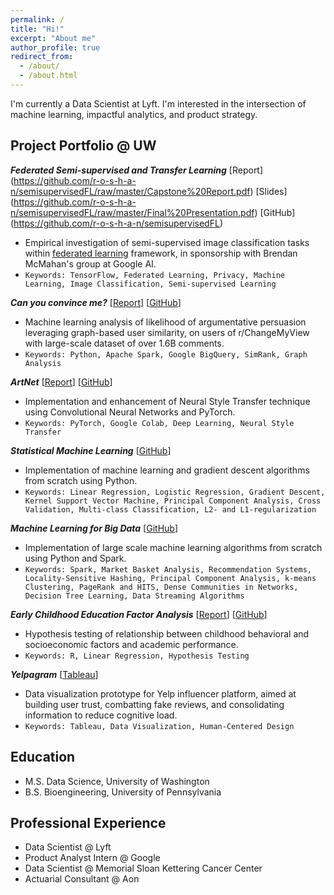 ```yaml
---
permalink: /
title: "Hi!"
excerpt: "About me"
author_profile: true
redirect_from: 
  - /about/
  - /about.html
---
```


I'm currently a Data Scientist at Lyft. I'm interested in the intersection of machine learning, impactful analytics, and product strategy. 

## Project Portfolio @ UW

***Federated Semi-supervised and Transfer Learning*** \[Report](https://github.com/r-o-s-h-a-n/semisupervisedFL/raw/master/Capstone%20Report.pdf) \[Slides](https://github.com/r-o-s-h-a-n/semisupervisedFL/raw/master/Final%20Presentation.pdf) \[GitHub](https://github.com/r-o-s-h-a-n/semisupervisedFL)
* Empirical investigation of semi-supervised image classification tasks within [federated learning](https://ai.googleblog.com/2017/04/federated-learning-collaborative.html) framework, in sponsorship with Brendan McMahan's group at Google AI.
* `Keywords: TensorFlow, Federated Learning, Privacy, Machine Learning, Image Classification, Semi-supervised Learning`

***Can you convince me?*** \[[Report](https://github.com/geoffreyli/reddit-cmv/raw/master/report.pdf)\] \[[GitHub](https://github.com/geoffreyli/reddit-cmv)\]
* Machine learning analysis of likelihood of argumentative persuasion leveraging graph-based user similarity, on users of r/ChangeMyView with large-scale dataset of over 1.6B comments.
* `Keywords: Python, Apache Spark, Google BigQuery, SimRank, Graph Analysis`

***ArtNet*** \[[Report](https://github.com/geoffreyli/ArtNet/raw/master/doc/Project%20Final%20Report.pdf)\] \[[GitHub](https://github.com/geoffreyli/ArtNet)\]
* Implementation and enhancement of Neural Style Transfer technique using Convolutional Neural Networks and PyTorch.
* `Keywords: PyTorch, Google Colab, Deep Learning, Neural Style Transfer`

***Statistical Machine Learning*** \[[GitHub](https://github.com/geoffreyli/statistical-machine-learning)\]
* Implementation of machine learning and gradient descent algorithms from scratch using Python.
* `Keywords: Linear Regression, Logistic Regression, Gradient Descent, Kernel Support Vector Machine, Principal Component Analysis, Cross Validation, Multi-class Classification, L2- and L1-regularization`

***Machine Learning for Big Data*** \[[GitHub](https://github.com/geoffreyli/machine-learning-for-big-data)\]
* Implementation of large scale machine learning algorithms from scratch using Python and Spark.
* `Keywords: Spark, Market Basket Analysis, Recommendation Systems, Locality-Sensitive Hashing, Principal Component Analysis, k-means Clustering, PageRank and HITS, Dense Communities in Networks, Decision Tree Learning, Data Streaming Algorithms`

***Early Childhood Education Factor Analysis*** \[[Report](https://github.com/geoffreyli/ecls/raw/master/doc/DATA_557_Final_Project_Report.pdf)\] \[[GitHub](https://github.com/geoffreyli/ecls)\]
* Hypothesis testing of relationship between childhood behavioral and socioeconomic factors and academic performance.
* `Keywords: R, Linear Regression, Hypothesis Testing`

***Yelpagram*** \[[Tableau](https://public.tableau.com/profile/geoffrey.li#!/vizhome/yelpagram_vF/Yelpagram)\]
* Data visualization prototype for Yelp influencer platform, aimed at building user trust, combatting fake reviews, and consolidating information to reduce cognitive load.
* `Keywords: Tableau, Data Visualization, Human-Centered Design`


## Education
* M.S. Data Science, University of Washington
* B.S. Bioengineering, University of Pennsylvania


## Professional Experience
* Data Scientist @ Lyft
* Product Analyst Intern @ Google
* Data Scientist @ Memorial Sloan Kettering Cancer Center
* Actuarial Consultant @ Aon 



